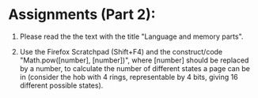# Assignments (Part 2):

1. Please read the the text with the title "Language and memory parts".

2. Use the Firefox Scratchpad (Shift+F4) and the construct/code "Math.pow([number], [number])", where [number] should be replaced by a number, to calculate the number of different states a page can be in (consider the hob with 4 rings, representable by 4 bits, giving 16 different possible states).

